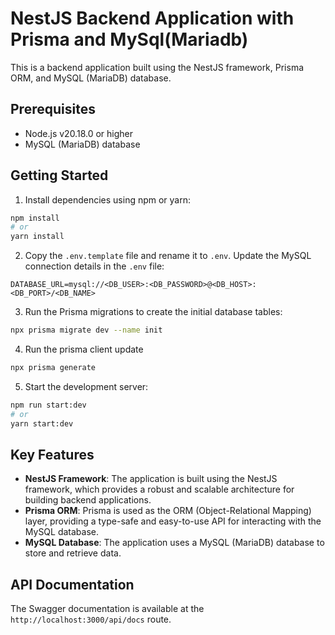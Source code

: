 # NestJS Backend Application with Prisma and MySql(Mariadb)

This is a backend application built using the NestJS framework, Prisma ORM, and MySQL (MariaDB) database.

## Prerequisites

- Node.js v20.18.0 or higher
- MySQL (MariaDB) database

## Getting Started

1. Install dependencies using npm or yarn:

  ```bash
  npm install
  # or
  yarn install
  ```

2. Copy the `.env.template` file and rename it to `.env`. Update the MySQL connection details in the `.env` file:

  ``` 
  DATABASE_URL=mysql://<DB_USER>:<DB_PASSWORD>@<DB_HOST>:<DB_PORT>/<DB_NAME>
  ```

3. Run the Prisma migrations to create the initial database tables:

  ```bash
  npx prisma migrate dev --name init

  ```
4. Run the prisma client update

  ```bash
  npx prisma generate

  ```

5. Start the development server:

  ```bash
  npm run start:dev
  # or
  yarn start:dev
  ```

## Key Features

- **NestJS Framework**: The application is built using the NestJS framework, which provides a robust and scalable architecture for building backend applications.
- **Prisma ORM**: Prisma is used as the ORM (Object-Relational Mapping) layer, providing a type-safe and easy-to-use API for interacting with the MySQL database.
- **MySQL Database**: The application uses a MySQL (MariaDB) database to store and retrieve data.

## API Documentation

The Swagger documentation is available at the `http://localhost:3000/api/docs` route.